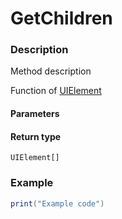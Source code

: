 # GetChildren
### Description
Method description

Function of [UIElement](/classes/UIElement/)

#### Parameters

#### Return type
`UIElement[]`

### Example
```lua
print("Example code")
```
